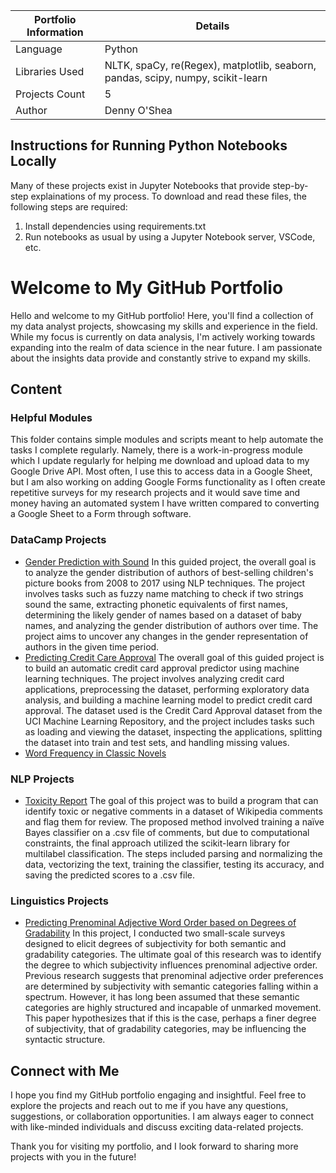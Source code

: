 | <strong>Portfolio Information</strong> | <strong>Details</strong> |
| -------------------------------------- | ------- |
| Language | Python |
| Libraries Used | NLTK, spaCy, re(Regex), matplotlib, seaborn, pandas, scipy, numpy, scikit-learn|
| Projects Count | 5 |
| Author | Denny O'Shea |

## Instructions for Running Python Notebooks Locally

Many of these projects exist in Jupyter Notebooks that provide step-by-step explainations of my process. To download and read these files, the following steps are required:

  1. Install dependencies using requirements.txt
  2. Run notebooks as usual by using a Jupyter Notebook server, VSCode, etc.

# Welcome to My GitHub Portfolio

Hello and welcome to my GitHub portfolio! Here, you'll find a collection of my data analyst projects, showcasing my skills and experience in the field. While my focus is currently on data analysis, I'm actively working towards expanding into the realm of data science in the near future. I am passionate about the insights data provide and constantly strive to expand my skills.

## Content

### Helpful Modules

This folder contains simple modules and scripts meant to help automate the tasks I complete regularly. Namely, there is a work-in-progress module which I update regularly for helping me download and upload data to my Google Drive API. Most often, I use this to access data in a Google Sheet, but I am also working on adding Google Forms functionality as I often create repetitive surveys for my research projects and it would save time and money having an automated system I have written compared to converting a Google Sheet to a Form through software.

### DataCamp Projects

  - [Gender Prediction with Sound](https://github.com/DenjaminPip/portfolio/tree/main/datacamp_projects/gender_prediction_with_sound) In this guided project, the overall goal is to analyze the gender distribution of authors of best-selling children's picture books from 2008 to 2017 using NLP techniques. The project involves tasks such as fuzzy name matching to check if two strings sound the same, extracting phonetic equivalents of first names, determining the likely gender of names based on a dataset of baby names, and analyzing the gender distribution of authors over time. The project aims to uncover any changes in the gender representation of authors in the given time period.
  - [Predicting Credit Care Approval](https://github.com/DenjaminPip/portfolio/tree/main/datacamp_projects/predicting_credit_card_approval) The overall goal of this guided project is to build an automatic credit card approval predictor using machine learning techniques. The project involves analyzing credit card applications, preprocessing the dataset, performing exploratory data analysis, and building a machine learning model to predict credit card approval. The dataset used is the Credit Card Approval dataset from the UCI Machine Learning Repository, and the project includes tasks such as loading and viewing the dataset, inspecting the applications, splitting the dataset into train and test sets, and handling missing values.
  - [Word Frequency in Classic Novels](https://github.com/DenjaminPip/portfolio/tree/main/datacamp_projects/word_frequency_in_classic_novels) 

### NLP Projects
  - [Toxicity Report](https://github.com/DenjaminPip/portfolio/tree/main/nlp_projects/flagging_toxic_comments) The goal of this project was to build a program that can identify toxic or negative comments in a dataset of Wikipedia comments and flag them for review. The proposed method involved training a naïve Bayes classifier on a .csv file of comments, but due to computational constraints, the final approach utilized the scikit-learn library for multilabel classification. The steps included parsing and normalizing the data, vectorizing the text, training the classifier, testing its accuracy, and saving the predicted scores to a .csv file.

### Linguistics Projects
  - [Predicting Prenominal Adjective Word Order based on Degrees of Gradability](https://github.com/DenjaminPip/portfolio/tree/main/linguistic_projects/gradability_syntax) In this project, I conducted two small-scale surveys designed to elicit degrees of subjectivity for both semantic and gradability categories. The ultimate goal of this research was to identify the degree to which subjectivity influences prenominal adjective order. Previous research suggests that prenominal adjective order preferences are determined by subjectivity with semantic categories falling within a spectrum. However, it has long been assumed that these semantic categories are highly structured and incapable of unmarked movement. This paper hypothesizes that if this is the case, perhaps a finer degree of subjectivity, that of gradability categories, may be influencing the syntactic structure.

## Connect with Me

I hope you find my GitHub portfolio engaging and insightful. Feel free to explore the projects and reach out to me if you have any questions, suggestions, or collaboration opportunities. I am always eager to connect with like-minded individuals and discuss exciting data-related projects.

Thank you for visiting my portfolio, and I look forward to sharing more projects with you in the future!